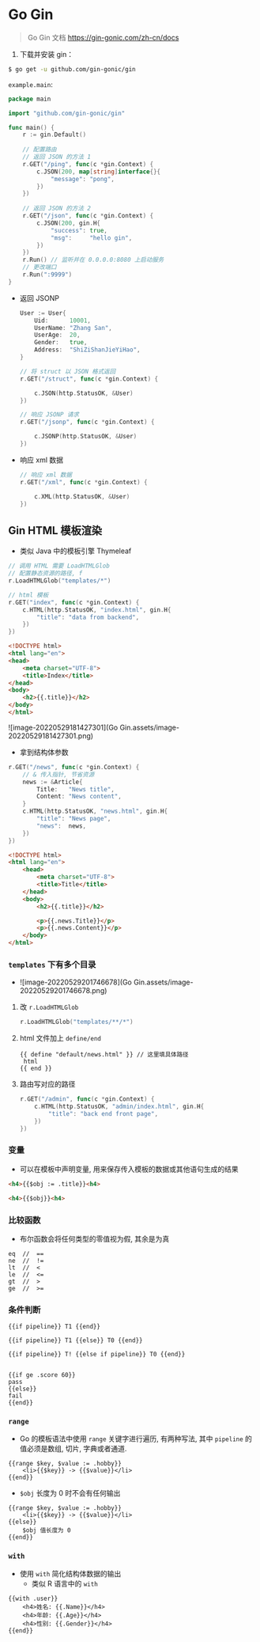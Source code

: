 # Go Gin

> Go Gin 文档 https://gin-gonic.com/zh-cn/docs

1. 下载并安装 gin：

```sh
$ go get -u github.com/gin-gonic/gin
```

`example.main`:

```go
package main

import "github.com/gin-gonic/gin"

func main() {
	r := gin.Default()
    
    // 配置路由
    // 返回 JSON 的方法 1
	r.GET("/ping", func(c *gin.Context) {
        c.JSON(200, map[string]interface{}{
			"message": "pong",
		})
	})
    
    // 返回 JSON 的方法 2
    r.GET("/json", func(c *gin.Context) {
        c.JSON(200, gin.H{
            "success": true,
            "msg":     "hello gin",
        })
    })
	r.Run() // 监听并在 0.0.0.0:8080 上启动服务
    // 更改端口
	r.Run(":9999")
}
```

+ 返回 JSONP

  ```go
  User := User{
      Uid:      10001,
      UserName: "Zhang San",
      UserAge:  20,
      Gender:   true,
      Address:  "ShiZiShanJieYiHao",
  }
  
  // 将 struct 以 JSON 格式返回
  r.GET("/struct", func(c *gin.Context) {
  
      c.JSON(http.StatusOK, &User)
  })
  
  // 响应 JSONP 请求
  r.GET("/jsonp", func(c *gin.Context) {
  
      c.JSONP(http.StatusOK, &User)
  })
  ```

+ 响应 xml 数据

  ```go
  // 响应 xml 数据
  r.GET("/xml", func(c *gin.Context) {
  
      c.XML(http.StatusOK, &User)
  })
  ```

## Gin HTML 模板渲染

+ 类似 Java 中的模板引擎 Thymeleaf

```go
// 调用 HTML 需要 LoadHTMLGlob
// 配置静态资源的路径, f
r.LoadHTMLGlob("templates/*")

// html 模板
r.GET("index", func(c *gin.Context) {
    c.HTML(http.StatusOK, "index.html", gin.H{
        "title": "data from backend",
    })
})
```

```html
<!DOCTYPE html>
<html lang="en">
<head>
    <meta charset="UTF-8">
    <title>Index</title>
</head>
<body>
    <h2>{{.title}}</h2>
</body>
</html>
```

![image-20220529181427301](Go Gin.assets/image-20220529181427301.png)

+ 拿到结构体参数

```go
r.GET("/news", func(c *gin.Context) {
    // & 传入指针, 节省资源
    news := &Article{
        Title:   "News title",
        Content: "News content",
    }
    c.HTML(http.StatusOK, "news.html", gin.H{
        "title": "News page",
        "news":  news,
    })
})
```

```html
<!DOCTYPE html>
<html lang="en">
    <head>
        <meta charset="UTF-8">
        <title>Title</title>
    </head>
    <body>
        <h2>{{.title}}</h2>

        <p>{{.news.Title}}</p>
        <p>{{.news.Content}}</p>
    </body>
</html>
```

### `templates` 下有多个目录

+ ![image-20220529201746678](Go Gin.assets/image-20220529201746678.png)

1. 改 `r.LoadHTMLGlob`

   ```go
   r.LoadHTMLGlob("templates/**/*")
   ```

2. html 文件加上 `define/end`

   ````
   {{ define "default/news.html" }} // 这里填具体路径
   	html
   {{ end }}
   ````

3. 路由写对应的路径

   ```go
   r.GET("/admin", func(c *gin.Context) {
       c.HTML(http.StatusOK, "admin/index.html", gin.H{
           "title": "back end front page",
       })
   })
   ```

### 变量

+ 可以在模板中声明变量, 用来保存传入模板的数据或其他语句生成的结果

```html
<h4>{{$obj := .title}}<h4>

<h4>{{$obj}}<h4>
```

### 比较函数

+ 布尔函数会将任何类型的零值视为假, 其余是为真

```
eq	//	==
ne	//	!=
lt	//	<
le	//	<=
gt	//	>
ge	//	>=
```

### 条件判断

```
{{if pipeline}} T1 {{end}}

{{if pipeline}} T1 {{else}} T0 {{end}}

{{if pipeline}} T! {{else if pipeline}} T0 {{end}}


{{if ge .score 60}}
pass
{{else}}
fail
{{end}}
```

### `range`

+ Go 的模板语法中使用 `range` 关键字进行遍历, 有两种写法, 其中 `pipeline` 的值必须是数组, 切片, 字典或者通道.

```
{{range $key, $value := .hobby}}
	<li>{{$key}} -> {{$value}}</li>
{{end}}
```

+ `$obj` 长度为 0 时不会有任何输出

```
{{range $key, $value := .hobby}}
	<li>{{$key}} -> {{$value}}</li>
{{else}}
	$obj 值长度为 0
{{end}}
```

### `with`

+ 使用 `with` 简化结构体数据的输出
  + 类似 R 语言中的 `with`

```
{{with .user}}
	<h4>姓名: {{.Name}}</h4>
	<h4>年龄: {{.Age}}</h4>
	<h4>性别: {{.Gender}}</h4>
{{end}}
```


